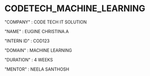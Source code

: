 # CODETECH_MACHINE_LEARNING

"COMPANY"   : CODE TECH IT SOLUTION

"NAME"      : EUGINE CHRISTINA.A

"INTERN ID" : COD123

"DOMAIN"    : MACHINE LEARNING

"DURATION"  : 4 WEEKS

"MENTOR"    : NEELA SANTHOSH
